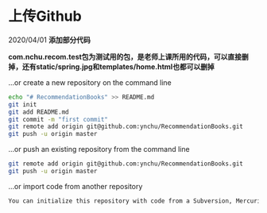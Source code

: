 # 上传Github

2020/04/01 **添加部分代码**


**com.nchu.recom.test包为测试用的包，是老师上课所用的代码，可以直接删掉，还有static/spring.jpg和templates/home.html也都可以删掉**

…or create a new repository on the command line

```bash
echo "# RecommendationBooks" >> README.md
git init
git add README.md
git commit -m "first commit"
git remote add origin git@github.com:ynchu/RecommendationBooks.git
git push -u origin master
```

…or push an existing repository from the command line

```bash
git remote add origin git@github.com:ynchu/RecommendationBooks.git
git push -u origin master
```

…or import code from another repository

```txt
You can initialize this repository with code from a Subversion, Mercurial, or TFS project.
```
